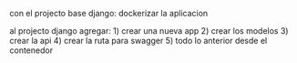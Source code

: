 con el projecto base django:
    dockerizar la aplicacion

al projecto django agregar:
    1) crear una nueva app
   2) crear los modelos 
   3) crear la api
   4) crear la ruta para swagger
   5) todo lo anterior desde el contenedor